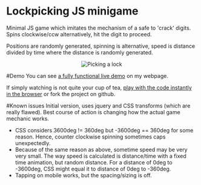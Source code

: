 # Lockpicking JS minigame
Minimal JS game which imitates the mechanism of a safe to 'crack' digits. Spins clockwise/ccw alternatively, hit the digit to proceed.

Positions are randomly generated, spinning is alternative, speed is distance divided by time where the distance is randomly generated.

<p align="center">
  <img src="http://im.ezgif.com/tmp/ezgif.com-a6a87c737e.gif" alt="Picking a lock"/>
</p>

#Demo
You can see [a fully functional live demo](http://www.tannousmarc.com/projects/lockpicking/index) on my webpage.

If simply watching is not quite your cup of tea, [play with the code instantly in the browser](http://codepen.io/marctannous/details/qONmob/) or fork the project on github.

#Known issues
Initial version, uses jquery and CSS transforms (which are really flawed). Best course of action is changing how the actual game mechanic works.

- CSS considers 3600deg != 360deg but -3600deg == 360deg for some reason. Hence, counter clockwise spinning sometimes caps unexpectedly.
- Because of the same reason as above, sometime speed may be very very small. The way speed is calculated is distance/time with a fixed time animation, but random distance. For a distance of 0deg to -3600deg, CSS might equal it to distance of 0deg to -360deg.
- Tapping on mobile works, but the spacing/sizing is off. 
